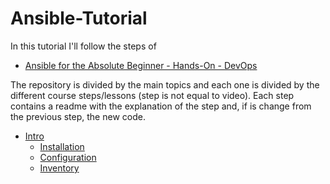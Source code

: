 # Ansible-Tutorial

In this tutorial I'll follow the steps of 
- [Ansible for the Absolute Beginner - Hands-On - DevOps](https://www.udemy.com/course/learn-ansible/)

The repository is divided by the main topics and each one
is divided by the different course steps/lessons (step is not equal to video).
Each step contains a readme with the explanation of the step and,
if is change from the previous step, the new code.

- [Intro](./00%20-%20Intro.md)
    - [Installation](./00%20-%20Intro.md#installation)
    - [Configuration](./00%20-%20Intro.md#configuration)
    - [Inventory](./00%20-%20Intro.md#inventory)


